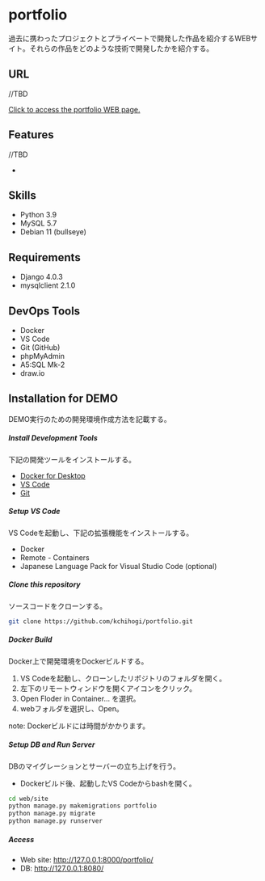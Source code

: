 # portfolio
過去に携わったプロジェクトとプライベートで開発した作品を紹介するWEBサイト。それらの作品をどのような技術で開発したかを紹介する。

## URL
//TBD

[Click to access the portfolio WEB page.](http://abehiroshi.la.coocan.jp/)

## Features
//TBD

-

## Skills
- Python 3.9
- MySQL 5.7
- Debian 11 (bullseye)

## Requirements
- Django 4.0.3
- mysqlclient 2.1.0

## DevOps Tools
- Docker
- VS Code
- Git (GitHub)
- phpMyAdmin
- A5:SQL Mk-2
- draw.io

## Installation for DEMO
DEMO実行のための開発環境作成方法を記載する。

##### Install Development Tools
下記の開発ツールをインストールする。

- [Docker for Desktop](https://www.docker.com/products/docker-desktop/)
- [VS Code](https://azure.microsoft.com/ja-jp/products/visual-studio-code/)
- [Git](https://git-scm.com/book/ja/v2/%E4%BD%BF%E3%81%84%E5%A7%8B%E3%82%81%E3%82%8B-Git%E3%81%AE%E3%82%A4%E3%83%B3%E3%82%B9%E3%83%88%E3%83%BC%E3%83%AB)

##### Setup VS Code
VS Codeを起動し、下記の拡張機能をインストールする。

- Docker
- Remote - Containers
- Japanese Language Pack for Visual Studio Code (optional)

##### Clone this repository 
ソースコードをクローンする。

```bash
git clone https://github.com/kchihogi/portfolio.git
```

##### Docker Build
Docker上で開発環境をDockerビルドする。

1. VS Codeを起動し、クローンしたリポジトリのフォルダを開く。
2. 左下のリモートウィンドウを開くアイコンをクリック。
3. Open Floder in Container... を選択。
4. webフォルダを選択し、Open。

note: Dockerビルドには時間がかかります。

##### Setup DB and Run Server
DBのマイグレーションとサーバーの立ち上げを行う。

- Dockerビルド後、起動したVS Codeからbashを開く。
```bash
cd web/site
python manage.py makemigrations portfolio
python manage.py migrate
python manage.py runserver
```

##### Access

- Web site: http://127.0.0.1:8000/portfolio/
- DB: http://127.0.0.1:8080/
